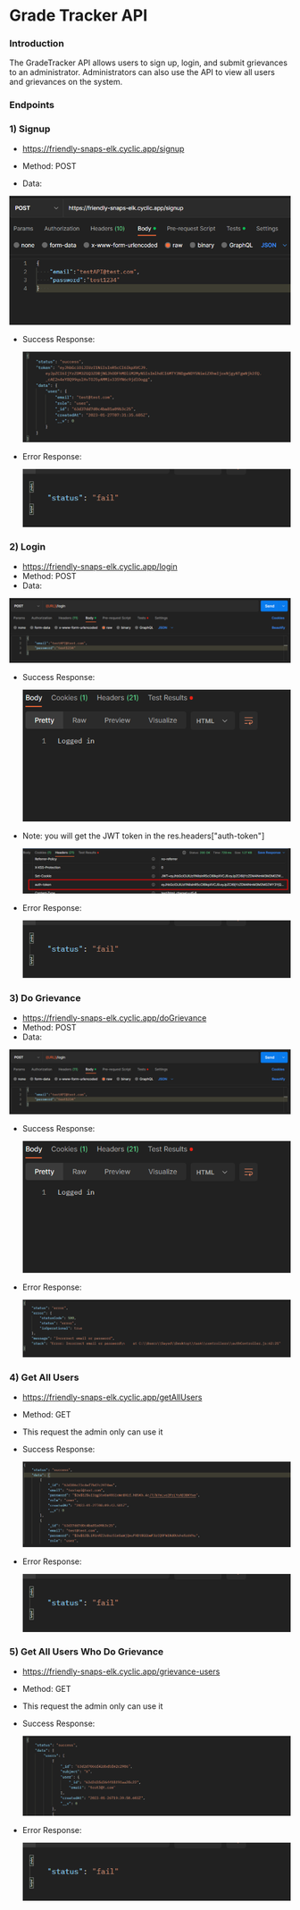 # Grade Tracker API

### Introduction

The GradeTracker API allows users to sign up, login, and submit grievances to an administrator. Administrators can also use the API to view all users and grievances on the system.

### Endpoints

### 1) Signup

-   <a href="#https://friendly-snaps-elk.cyclic.app/signup">https://friendly-snaps-elk.cyclic.app/signup</a>

-   Method: POST
-   Data:

<img src="./images/reqSignup.png">

-   Success Response:

    <img src="./images/resSignup.png">

-   Error Response:

    <img src="./images/fail.png">

### 2) Login

-   <a href="#https://friendly-snaps-elk.cyclic.app/login"> https://friendly-snaps-elk.cyclic.app/login</a>
-   Method: POST
-   Data:

<img src="./images/reqLogin.png">

-   Success Response:

    <img src="./images/resLogin.png">

-   Note: you will get the JWT token in the res.headers["auth-token"]

    <img src="./images/toekn.png">

-   Error Response:

     <img src="./images/fail.png">

### 3) Do Grievance

-   <a href="#https://friendly-snaps-elk.cyclic.app/doGrievance"> https://friendly-snaps-elk.cyclic.app/doGrievance</a>
-   Method: POST
-   Data:

<img src="./images/reqLogin.png">

-   Success Response:

    <img src="./images/resLogin.png">

-   Error Response:

     <img src="./images/errLogin.png">

### 4) Get All Users

-   <a href="#https://friendly-snaps-elk.cyclic.app/getAllUsers">https://friendly-snaps-elk.cyclic.app/getAllUsers</a>

-   Method: GET
-   This request the admin only can use it

-   Success Response:

    <img src="./images/resGetAllUsers.png">

-   Error Response:

    <img src="./images/fail.png">

### 5) Get All Users Who Do Grievance

-   <a href="#https://friendly-snaps-elk.cyclic.app/grievance-users">https://friendly-snaps-elk.cyclic.app/grievance-users</a>

-   Method: GET
-   This request the admin only can use it

-   Success Response:

    <img src="./images/resGrievance.png">

-   Error Response:

    <img src="./images/fail.png">
